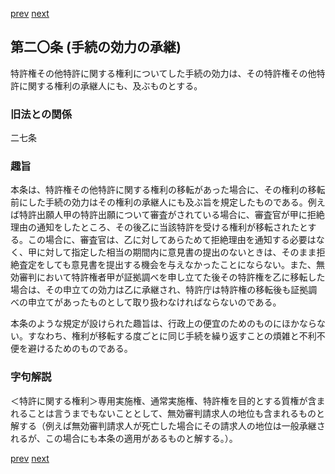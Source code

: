 [prev](/specific/markdowns/特許法/023_Mp-Ch_1-At_19.md)
[next](/specific/markdowns/特許法/025_Mp-Ch_1-At_21.md)
## 第二〇条 (手続の効力の承継)
特許権その他特許に関する権利についてした手続の効力は、その特許権その他特許に関する権利の承継人にも、及ぶものとする。


### 旧法との関係
二七条

### 趣旨
本条は、特許権その他特許に関する権利の移転があった場合に、その権利の移転前にした手続の効力はその権利の承継人にも及ぶ旨を規定したものである。例えば特許出願人甲の特許出願について審査がされている場合に、審査官が甲に拒絶理由の通知をしたところ、その後乙に当該特許を受ける権利が移転されたとする。この場合に、審査官は、乙に対してあらためて拒絶理由を通知する必要はなく、甲に対して指定した相当の期間内に意見書の提出のないときは、そのまま拒絶査定をしても意見書を提出する機会を与えなかったことにならない。また、無効審判において特許権者甲が証拠調べを申し立てた後その特許権を乙に移転した場合は、その申立ての効力は乙に承継され、特許庁は特許権の移転後も証拠調べの申立てがあったものとして取り扱わなければならないのである。

本条のような規定が設けられた趣旨は、行政上の便宜のためのものにほかならない。すなわち、権利が移転する度ごとに同じ手続を繰り返すことの煩雑と不利不便を避けるためのものである。


### 字句解説
＜特許に関する権利＞専用実施権、通常実施権、特許権を目的とする質権が含まれることは言うまでもないこととして、無効審判請求人の地位も含まれるものと解する（例えば無効審判請求人が死亡した場合にその請求人の地位は一般承継されるが、この場合にも本条の適用があるものと解する。）。


[prev](/specific/markdowns/特許法/023_Mp-Ch_1-At_19.md)
[next](/specific/markdowns/特許法/025_Mp-Ch_1-At_21.md)